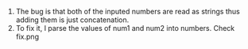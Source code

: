 1) The bug is that both of the inputed numbers are read as strings thus adding them is just concatenation.
2) To fix it, I parse the values of num1 and num2 into numbers. Check fix.png